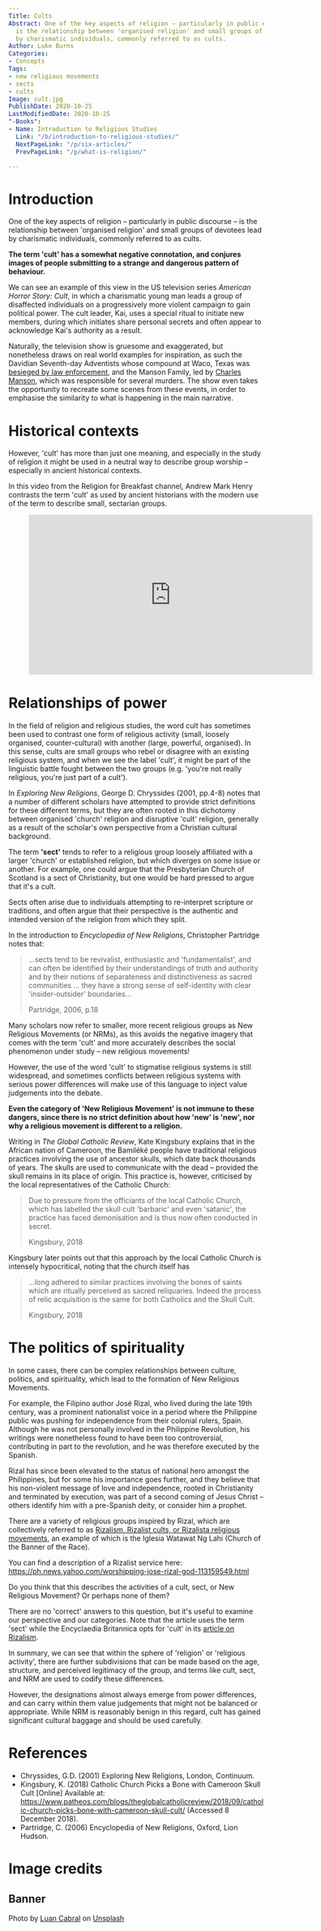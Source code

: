 ```yaml
---
Title: Cults
Abstract: One of the key aspects of religion – particularly in public discourse –
  is the relationship between 'organised religion' and small groups of devotees lead
  by charismatic individuals, commonly referred to as cults.
Author: Luke Burns
Categories:
- Concepts
Tags:
- new religious movements
- sects
- cults
Image: cult.jpg
PublishDate: 2020-10-25
LastModifiedDate: 2020-10-25
"-Books":
- Name: Introduction to Religious Studies
  Link: "/b/introduction-to-religious-studies/"
  NextPageLink: "/p/six-articles/"
  PrevPageLink: "/p/what-is-religion/"

---
```

# Introduction
One of the key aspects of religion – particularly in public discourse – is the relationship between 'organised religion' and small groups of devotees lead by charismatic individuals, commonly referred to as cults.

**The term 'cult' has a somewhat negative connotation, and conjures images of people submitting to a strange and dangerous pattern of behaviour.**

We can see an example of this view in the US television series *American Horror Story: Cult*, in which a charismatic young man leads a group of disaffected individuals on a progressively more violent campaign to gain political power. The cult leader, Kai, uses a special ritual to initiate new members, during which initiates share personal secrets and often appear to acknowledge Kai's authority as a result. 

Naturally, the television show is gruesome and exaggerated, but nonetheless draws on real world examples for inspiration, as such the Davidian Seventh-day Adventists whose compound at Waco, Texas was [besieged by law enforcement](https://en.wikipedia.org/wiki/Waco_siege), and the Manson Family, led by [Charles Manson](https://en.wikipedia.org/wiki/Charles_Manson), which was responsible for several murders. The show even takes the opportunity to recreate some scenes from these events, in order to emphasise the similarity to what is happening in the main narrative.

# Historical contexts
However, 'cult' has more than just one meaning, and especially in the study of religion it might be used in a neutral way to describe group worship – especially in ancient historical contexts.

In this video from the Religion for Breakfast channel, Andrew Mark Henry contrasts the term 'cult' as used by ancient historians with the modern use of the term to describe small, sectarian groups.

<figure class="image is-16by9">
<iframe class="has-ratio" width="560" height="315" src="https://www.youtube.com/embed/0twopr59buc" frameborder="0" allow="accelerometer; autoplay; clipboard-write; encrypted-media; gyroscope; picture-in-picture" allowfullscreen></iframe>
</figure>

# Relationships of power
In the field of religion and religious studies, the word cult has sometimes been used to contrast one form of religious activity (small, loosely organised, counter-cultural) with another (large, powerful, organised). In this sense, cults are small groups who rebel or disagree with an existing religious system, and when we see the label 'cult', it might be part of the linguistic battle fought between the two groups (e.g. 'you're not really religious, you're just part of a cult').

In *Exploring New Religions*, George D. Chryssides (2001, pp.4-8) notes that a number of different scholars have attempted to provide strict definitions for these different terms, but they are often rooted in this dichotomy between organised 'church' religion and disruptive 'cult' religion, generally as a result of the scholar's own perspective from a Christian cultural background.

The term **'sect'** tends to refer to a religious group loosely affiliated with a larger 'church' or established religion, but which diverges on some issue or another. For example, one could argue that the Presbyterian Church of Scotland is a sect of Christianity, but one would be hard pressed to argue that it's a cult.

Sects often arise due to individuals attempting to re-interpret scripture or traditions, and often argue that their perspective is the authentic and intended version of the religion from which they split.

In the introduction to *Encyclopedia of New Religions*, Christopher Partridge notes that:

>...sects tend to be revivalist, enthusiastic and 'fundamentalist', and can often be identified by their understandings of truth and authority and by their notions of separateness and distinctiveness as sacred communities ... they have a strong sense of self-identity with clear 'insider-outsider' boundaries...
>
>Partridge, 2006, p.18

Many scholars now refer to smaller, more recent religious groups as New Religious Movements (or NRMs), as this avoids the negative imagery that comes with the term 'cult' and more accurately describes the social phenomenon under study – new religious movements!

However, the use of the word 'cult' to stigmatise religious systems is still widespread, and sometimes conflicts between religious systems with serious power differences will make use of this language to inject value judgements into the debate. 

**Even the category of 'New Religious Movement' is not immune to these dangers, since there is no strict definition about how 'new' is 'new', nor why a religious movement is different to a religion.**

Writing in *The Global Catholic Review*, Kate Kingsbury explains that in the African nation of Cameroon, the Bamiléké people have traditional religious practices involving the use of ancestor skulls, which date back thousands of years. The skulls are used to communicate with the dead – provided the skull remains in its place of origin. This practice is, however, criticised by the local representatives of the Catholic Church:

>Due to pressure from the officiants of the local Catholic Church, which has labelled the skull cult 'barbaric' and even 'satanic', the practice has faced demonisation and is thus now often conducted in secret.
>
>Kingsbury, 2018

Kingsbury later points out that this approach by the local Catholic Church is intensely hypocritical, noting that the church itself has

>...long adhered to similar practices involving the bones of saints which are ritually perceived as sacred reliquaries. Indeed the process of relic acquisition is the same for both Catholics and the Skull Cult.
>
>Kingsbury, 2018

# The politics of spirituality

In some cases, there can be complex relationships between culture, politics, and spirituality, which lead to the formation of New Religious Movements.

For example, the Filipino author José Rizal, who lived during the late 19th century, was a prominent nationalist voice in a period where the Philippine public was pushing for independence from their colonial rulers, Spain. Although he was not personally involved in the Philippine Revolution, his writings were nonetheless found to have been too controversial, contributing in part to the revolution, and he was therefore executed by the Spanish.

Rizal has since been elevated to the status of national hero amongst the Philippines, but for some his importance goes further, and they believe that his non-violent message of love and independence, rooted in Christianity and terminated by execution, was part of a second coming of Jesus Christ – others identify him with a pre-Spanish deity, or consider him a prophet.

There are a variety of religious groups inspired by Rizal, which are collectively referred to as [Rizalism, Rizalist cults, or Rizalista religious movements](/p/rizalism/), an example of which is the Iglesia Watawat Ng Lahi (Church of the Banner of the Race).

You can find a description of a Rizalist service here: https://ph.news.yahoo.com/worshipping-jose-rizal-god-113159549.html

Do you think that this describes the activities of a cult, sect, or New Religious Movement? Or perhaps none of them?

There are no 'correct' answers to this question, but it's useful to examine our perspective and our categories. Note that the article uses the term 'sect' while the Encyclaedia Britannica opts for 'cult' in its [article on Rizalism](https://www.britannica.com/topic/Rizalist-cult).

In summary, we can see that within the sphere of 'religion' or 'religious activity', there are further subdivisions that can be made based on the age, structure, and perceived legitimacy of the group, and terms like cult, sect, and NRM are used to codify these differences. 

However, the designations almost always emerge from power differences, and can carry within them value judgements that might not be balanced or appropriate. While NRM is reasonably benign in this regard, cult has gained significant cultural baggage and should be used carefully.

# References
* Chryssides, G.D. (2001) Exploring New Religions, London, Continuum.
* Kingsbury, K. (2018) Catholic Church Picks a Bone with Cameroon Skull Cult [Online] Available at: https://www.patheos.com/blogs/theglobalcatholicreview/2018/09/catholic-church-picks-bone-with-cameroon-skull-cult/ (Accessed 8 December 2018).
* Partridge, C. (2006) Encyclopedia of New Religions, Oxford, Lion Hudson.

# Image credits
## Banner
Photo by <a href="https://unsplash.com/@luancabralbr?utm_source=unsplash&amp;utm_medium=referral&amp;utm_content=creditCopyText">Luan Cabral</a> on <a href="https://unsplash.com/s/photos/cult?utm_source=unsplash&amp;utm_medium=referral&amp;utm_content=creditCopyText">Unsplash</a>